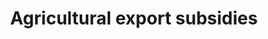 ---
title: Agricultural  export  subsidies
permalink: /2-b-2/
sdg_goal: 2
layout: indicator
indicator: 2.b.2
indicator_variable: null
graph: null
graph_type_description: null
graph_status_notes: Redline
variable_description: null
variable_notes: null
un_designated_tier: '1'
un_custodial_agency: WTO
target_id: 2.b
has_metadata: false
goal_meta_link: 'http://unstats.un.org/sdgs/files/metadata-compilation/Metadata-Goal-2.pdf'
goal_meta_link_page: 18
indicator_name: Agricultural  export  subsidies
target: >-
  Correct  and  prevent  trade  restrictions  and  distortions  in  world  agricultural  markets,  including  through  the  parallel  elimination  of  all  forms  of  agricultural  export  subsidies  and  all  export  measures  with  equivalent  effect,  in  accordance  with  the  mandate  of  the  Doha  Development  Round.
comments_and_limitations: Under  review.
source_title: null
source_notes: null
published: true
indicator_definition: 'See  https://unstats.un.org/sdgs/metadata/files/Metadata-02-0B-01.pdf.  '

---